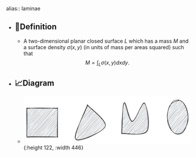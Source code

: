 alias:: laminae

- ## 📝Definition
	- A two-dimensional planar closed surface $L$ which has a mass $M$ and a surface density $\sigma(x,y)$ (in units of mass per areas squared) such that
	  $$
	  M=\int_{L}\sigma(x,y)dxdy. 
	  $$
- ## 📈Diagram
	- ![name](../assets/laminae.svg){:height 122, :width 446}